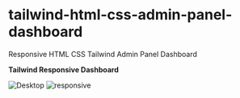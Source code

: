 # tailwind-html-css-admin-panel-dashboard
Responsive HTML CSS Tailwind Admin Panel Dashboard

**Tailwind Responsive Dashboard**

![Desktop](https://user-images.githubusercontent.com/40790864/167835733-e25f0132-4b16-40b3-8c3f-f233fc51b8f8.JPG)
![responsive](https://user-images.githubusercontent.com/40790864/167835755-090fd76c-ae67-4946-b5dd-40cea230360f.JPG)

